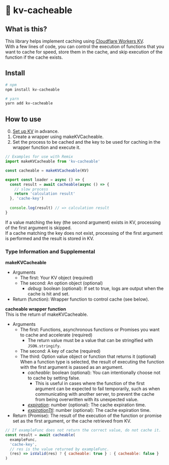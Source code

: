 # :key: kv-cacheable

## What is this?

This library helps implement caching using [Cloudflare Workers KV](https://developers.cloudflare.com/workers/runtime-apis/kv/).  
With a few lines of code, you can control the execution of functions that you want to cache for speed, store them in the cache, and skip execution of the function if the cache exists.

## Install

```bash
# npm
npm install kv-cacheable

# yarn
yarn add kv-cacheable
```

## How to use

0. [Set up KV](https://developers.cloudflare.com/workers/runtime-apis/kv/#kv-bindings) in advance.
1. Create a wrapper using makeKVCacheable.
2. Set the process to be cached and the key to be used for caching in the wrapper function and execute it.
```js
// Examples for use with Remix
import makeKVCacheable from 'kv-cacheable'

const cacheable = makeKVCacheable(KV)

export const loader = async () => {
  const result = await cacheable(async () => {
    // slow process
    return 'calculation result'
  }, 'cache-key')
  
  console.log(result) // => calculation result
}
```
If a value matching the key (the second argument) exists in KV, processing of the first argument is skipped.  
If a cache matching the key does not exist, processing of the first argument is performed and the result is stored in KV.

### Type Information and Supplemental

**makeKVCacheable**
- Arguments
    - The first: Your KV object (required)
    - The second: An option object (optional)
        - *debug*: boolean (optional): If set to true, logs are output when the cache is hit and set.
- Return (function): Wrapper function to control cache (see below).

**cacheable wrapper function**  
This is the return of makeKVCacheable.
- Arguments
    - The first: Functions, asynchronous functions or Promises you want to cache and accelerate (required)
      - The return value must be a value that can be stringified with `JSON.stringify`.
    - The second: A key of cache (required)
    - The third: Option value object or function that returns it (optional)  
      When a function type is selected, the result of executing the function with the first argument is passed as an argument.  
      - *cacheable*: boolean (optional): You can intentionally choose not to cache by setting false.
        - This is useful in cases where the function of the first argument can be expected to fail temporarily, such as when communicating with another server, to prevent the cache from being overwritten with its unexpected value.
      - *[expiration](https://developers.cloudflare.com/workers/runtime-apis/kv/#creating-expiring-keys)*: number (optional): The cache expiration time.
      - *[expirationTtl](https://developers.cloudflare.com/workers/runtime-apis/kv/#creating-expiring-keys)*: number (optional): The cache expiration time.
- Return (Promise): The result of the execution of the function or promise set as the first argument, or the cache retrieved from KV.

```js
// If exampleFunc does not return the correct value, do not cache it.
const result = await cacheable(
  exampleFunc,
  'cache-key',
  // res is the value returned by exampleFunc.
  (res) => isValid(res) ? { cacheable: true } : { cacheable: false }
)
```